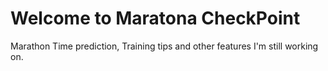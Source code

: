 # Welcome to Maratona CheckPoint

Marathon Time prediction, Training tips and other features I'm still working on.

